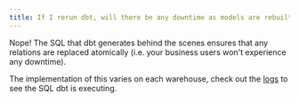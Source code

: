 ```yaml
---
title: If I rerun dbt, will there be any downtime as models are rebuilt?
---
```

Nope! The SQL that dbt generates behind the scenes ensures that any relations are replaced atomically (i.e. your business users won't experience any downtime).

The implementation of this varies on each warehouse, check out the [logs](faqs/checking-logs) to see the SQL dbt is executing.
